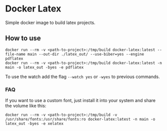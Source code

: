 # Docker Latex

Simple docker image to build latex projects.

## How to use 

```
docker run --rm -v <path-to-project>:/tmp/build docker-latex:latest --file-name main --out-dir ./latex_out/ --use-biber=yes --engine pdflatex
docker run --rm -v <path-to-project>:/tmp/build docker-latex:latest -n main -o latex_out -byes -e pdflatex
```

To use the watch add the flag `--watch yes` or `-wyes` to previous commands.

### FAQ

If you want to use a custom font, just install it into your system and share the volume like this:
```
docker run --rm -v <path-to-project>:/tmp/build -v /usr/share/fonts:/usr/share/fonts:ro docker-latex:latest -n main -o latex_out -byes -e xelatex
```

